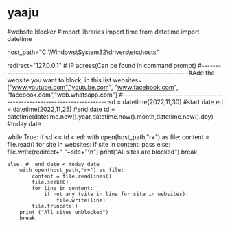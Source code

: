 # yaaju
#website blocker 
 #Import libraries
import time
from datetime import datetime

host_path="C:\Windows\System32\drivers\etc\hosts"

redirect="127.0.0.1"   # IP adress(Can be found in command prompt)
#------------------------------------------------------------------------
#Add the website you want to block, in this list
websites=["www.youtube.com","youtube.com", "www.facebook.com", "facebook.com","web.whatsapp.com"]
#------------------------------------------------------------------------
sd = datetime(2022,11,30)   #start date
ed = datetime(2022,11,25)   #end date
td = datetime(datetime.now().year,datetime.now().month,datetime.now().day)  #today date

while True:
    if sd <= td < ed:
        with open(host_path,"r+") as file:
            content = file.read()
            for site in websites:
                if site in content:
                    pass
                else:
                    file.write(redirect+" "+site+"\n")
        print("All sites are blocked")
        break
        
    else: #  end_date < today_date
        with open(host_path,"r+") as file:
            content = file.readlines()
            file.seek(0)
            for line in content:
                if not any (site in line for site in websites):
                    file.write(line)
            file.truncate()
        print ("All sites unblocked")
        break 
